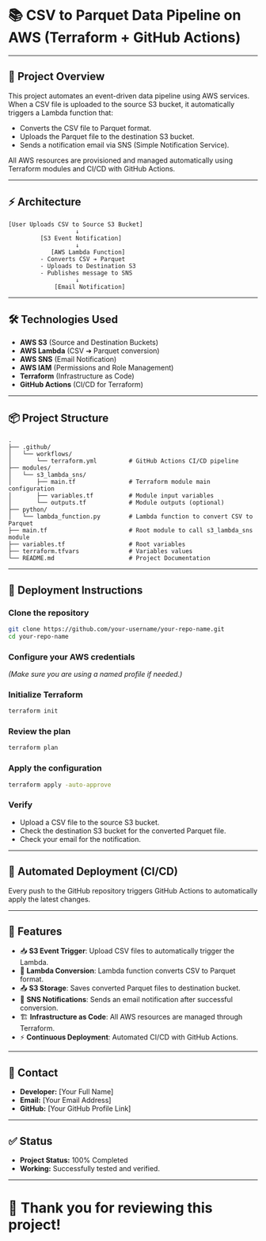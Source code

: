 # 📚 CSV to Parquet Data Pipeline on AWS (Terraform + GitHub Actions)

---

## 📙 Project Overview

This project automates an event-driven data pipeline using AWS services.
When a CSV file is uploaded to the source S3 bucket, it automatically triggers a Lambda function that:

- Converts the CSV file to Parquet format.
- Uploads the Parquet file to the destination S3 bucket.
- Sends a notification email via SNS (Simple Notification Service).

All AWS resources are provisioned and managed automatically using Terraform modules and CI/CD with GitHub Actions.

---

## ⚡ Architecture

```
[User Uploads CSV to Source S3 Bucket]
                   ↓
         [S3 Event Notification]
                   ↓
            [AWS Lambda Function]
         - Converts CSV ➔ Parquet
         - Uploads to Destination S3
         - Publishes message to SNS
                   ↓
             [Email Notification]
```

---

## 🛠️ Technologies Used

- **AWS S3** (Source and Destination Buckets)
- **AWS Lambda** (CSV ➔ Parquet conversion)
- **AWS SNS** (Email Notification)
- **AWS IAM** (Permissions and Role Management)
- **Terraform** (Infrastructure as Code)
- **GitHub Actions** (CI/CD for Terraform)

---

## 📦 Project Structure

```
.
├── .github/
│   └── workflows/
│       └── terraform.yml         # GitHub Actions CI/CD pipeline
├── modules/
│   └── s3_lambda_sns/
│       ├── main.tf               # Terraform module main configuration
│       ├── variables.tf          # Module input variables
│       └── outputs.tf            # Module outputs (optional)
├── python/
│   └── lambda_function.py        # Lambda function to convert CSV to Parquet
├── main.tf                       # Root module to call s3_lambda_sns module
├── variables.tf                  # Root variables
├── terraform.tfvars              # Variables values
└── README.md                     # Project Documentation
```

---

## 🚀 Deployment Instructions

### Clone the repository

```bash
git clone https://github.com/your-username/your-repo-name.git
cd your-repo-name
```

### Configure your AWS credentials
*(Make sure you are using a named profile if needed.)*

### Initialize Terraform

```bash
terraform init
```

### Review the plan

```bash
terraform plan
```

### Apply the configuration

```bash
terraform apply -auto-approve
```

### Verify

- Upload a CSV file to the source S3 bucket.
- Check the destination S3 bucket for the converted Parquet file.
- Check your email for the notification.

---

## 💪 Automated Deployment (CI/CD)

Every push to the GitHub repository triggers GitHub Actions to automatically apply the latest changes.

---

## 🌟 Features

- 📥 **S3 Event Trigger**: Upload CSV files to automatically trigger the Lambda.
- 🔄 **Lambda Conversion**: Lambda function converts CSV to Parquet format.
- 📤 **S3 Storage**: Saves converted Parquet files to destination bucket.
- 📧 **SNS Notifications**: Sends an email notification after successful conversion.
- 🏗️ **Infrastructure as Code**: All AWS resources are managed through Terraform.
- ⚡ **Continuous Deployment**: Automated CI/CD with GitHub Actions.


---

## 📧 Contact

- **Developer:** [Your Full Name]
- **Email:** [Your Email Address]
- **GitHub:** [Your GitHub Profile Link]

---

## ✅ Status

- **Project Status:** 100% Completed
- **Working:** Successfully tested and verified.

---


# 🎉 Thank you for reviewing this project!

